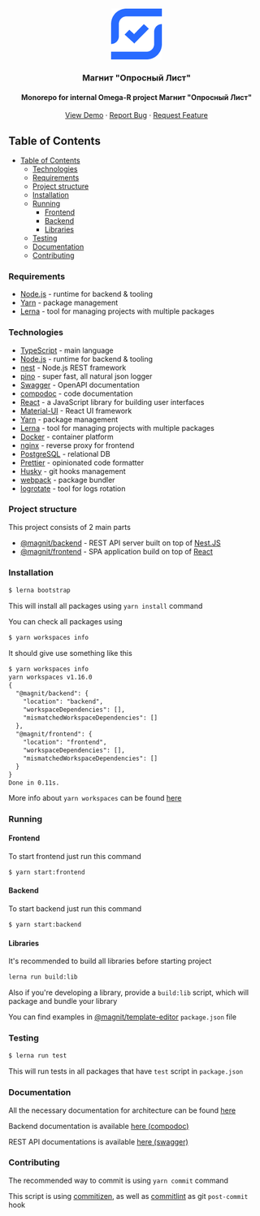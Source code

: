 <br />
<p align="center">
  <a href="https://github.com/DavidArutiunian/magnit">
    <img src="frontend/src/assets/logo.png" alt="Logo" width="100" height="100">
  </a>

  <h3 align="center">Магнит "Опросный Лист"</h3>

  <h4 align="center">Monorepo for internal Omega-R project Магнит "Опросный Лист"</h4>

  <p align="center">
    <a href="http://magnit-omega-r.herokuapp.com/">View Demo</a>
    ·
    <a href="https://github.com/DavidArutiunian/magnit/issues">Report Bug</a>
    ·
    <a href="https://github.com/DavidArutiunian/magnit/issues">Request Feature</a>
  </p>
</p>

## Table of Contents

-   [Table of Contents](#Table-of-Contents)
    -   [Technologies](#Technologies)
    -   [Requirements](#Requirements)
    -   [Project structure](#Project-structure)
    -   [Installation](#Installation)
    -   [Running](#Running)
        -   [Frontend](#Frontend)
        -   [Backend](#Backend)
        -   [Libraries](#Libraries)
    -   [Testing](#Testing)
    -   [Documentation](#Documentation)
    -   [Contributing](#Contributing)

### Requirements

-   [Node.js](https://nodejs.org/en/) - runtime for backend & tooling
-   [Yarn](https://yarnpkg.com/lang/en/) - package management
-   [Lerna](https://github.com/lerna/lerna) - tool for managing projects with multiple packages

### Technologies

-   [TypeScript](https://www.typescriptlang.org/) - main language
-   [Node.js](https://nodejs.org/en/) - runtime for backend & tooling
-   [nest](https://nestjs.com/) - Node.js REST framework
-   [pino](http://getpino.io/) - super fast, all natural json logger
-   [Swagger](https://swagger.io/) - OpenAPI documentation
-   [compodoc](https://compodoc.app/) - code documentation
-   [React](https://reactjs.org/) - a JavaScript library for building user interfaces
-   [Material-UI](https://material-ui.com) - React UI framework
-   [Yarn](https://yarnpkg.com/lang/en/) - package management
-   [Lerna](https://github.com/lerna/lerna) - tool for managing projects with multiple packages
-   [Docker](https://www.docker.com/) - container platform
-   [nginx](https://nginx.org) - reverse proxy for frontend
-   [PostgreSQL](https://www.postgresql.org/) - relational DB
-   [Prettier](https://prettier.io/) - opinionated code formatter
-   [Husky](https://github.com/typicode/husky) - git hooks management
-   [webpack](https://webpack.js.org/) - package bundler
-   [logrotate](https://github.com/logrotate/logrotate) - tool for logs rotation

### Project structure

This project consists of 2 main parts

-   [@magnit/backend](./packages/backend) - REST API server built on top of [Nest.JS](https://nestjs.com/)
-   [@magnit/frontend](./packages/frontend) - SPA application build on top of [React](https://reactjs.org/)

### Installation

```bash
$ lerna bootstrap
```

This will install all packages using `yarn install` command

You can check all packages using

```bash
$ yarn workspaces info
```

It should give use something like this

```
$ yarn workspaces info
yarn workspaces v1.16.0
{
  "@magnit/backend": {
    "location": "backend",
    "workspaceDependencies": [],
    "mismatchedWorkspaceDependencies": []
  },
  "@magnit/frontend": {
    "location": "frontend",
    "workspaceDependencies": [],
    "mismatchedWorkspaceDependencies": []
  }
}
Done in 0.11s.
```

More info about `yarn workspaces` can be found [here](https://yarnpkg.com/en/docs/cli/workspaces)

### Running

#### Frontend

To start frontend just run this command

```bash
$ yarn start:frontend
```

#### Backend

To start backend just run this command

```bash
$ yarn start:backend
```

#### Libraries

It's recommended to build all libraries before starting project

```bash
lerna run build:lib
```

Also if you're developing a library, provide a `build:lib` script, which will package and bundle your library

You can find examples in [@magnit/template-editor](packages/template-editor/package.json) `package.json` file

### Testing

```bash
$ lerna run test
```

This will run tests in all packages that have `test` script in `package.json`

### Documentation

All the necessary documentation for architecture can be found [here](./docs)

Backend documentation is available [here (compodoc)](http://91.144.161.208:1336/)

REST API documentations is available [here (swagger)](http://91.144.161.208:1336/api)

### Contributing

The recommended way to commit is using `yarn commit` command

This script is using [commitizen](https://github.com/commitizen/cz-cli), as well as [commitlint](https://github.com/conventional-changelog/commitlint) as git `post-commit` hook
